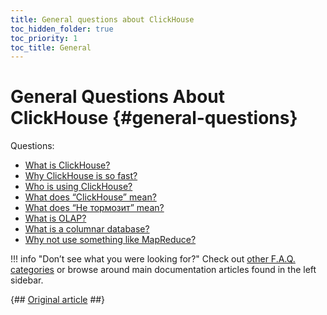 ```yaml
---
title: General questions about ClickHouse
toc_hidden_folder: true
toc_priority: 1
toc_title: General
---
```


# General Questions About ClickHouse {#general-questions}

Questions:

-   [What is ClickHouse?](../../index.md#what-is-clickhouse)
-   [Why ClickHouse is so fast?](../../faq/general/why-clickhouse-is-so-fast.md)
-   [Who is using ClickHouse?](../../faq/general/who-is-using-clickhouse.md)
-   [What does “ClickHouse” mean?](../../faq/general/dbms-naming.md)
-   [What does “Не тормозит” mean?](../../faq/general/ne-tormozit.md)
-   [What is OLAP?](../../faq/general/olap.md)
-   [What is a columnar database?](../../faq/general/columnar-database.md)
-   [Why not use something like MapReduce?](../../faq/general/mapreduce.md)

!!! info "Don’t see what you were looking for?"
    Check out [other F.A.Q. categories](../../faq/index.md) or browse around main documentation articles found in the left sidebar.

{## [Original article](https://clickhouse.tech/docs/en/faq/general/) ##}
